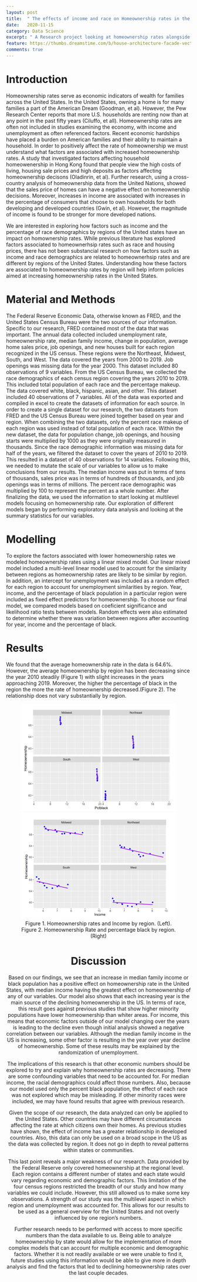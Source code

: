 ```yaml
---
layout: post
title:  " The effects of income and race on Homeownership rates in the United States from 2010-2019 "
date:   2020-11-15
category: Data Science 
excerpt: " A Research project looking at homeownership rates alongside income and race in the US. " 
feature: https://thumbs.dreamstime.com/b/house-architecture-facade-vector-colorful-cartoon-style-illlustrations-121633747.jpg 
comments: true 
---  
```


# Introduction 

Homeownership rates serve as economic indicators of wealth for families across the United
States. In the United States, owning a home is for many families a part of the American Dream
(Goodman, et al). However, the Pew Research Center reports that more U.S. households are
renting now than at any point in the past fifty years (Ciluffo, et all). Homeownership rates are
often not included in studies examining the economy, with income and unemployment as often
referenced factors. Recent economic hardships have placed a burden on American families and
their ability to maintain a household. In order to positively affect the rate of homeownership
we must understand what factors are associated with increased homeownership rates. A
study that investigated factors affecting household homeowenership in Hong Kong found
that people view the high costs of living, housing sale prices and high deposits as factors
affecting homeownership decisons (Oladinrin, et al). Further research, using a cross-country
analysis of homeownership data from the United Nations, showed that the sales price of
homes can have a negative effect on homeownership decisions. Moreover, increases in income
are associated with increases in the percentage of consumers that choose to own households
for both developing and developed countries (Gwin, et al). However, the magnitude of income
is found to be stronger for more developed nations.

We are interested in exploring how factors such as income and the percentage of race
demographics by regions of the United states have an impact on homownership rates. While
previous literature has explored factors associated to homeownerhsip rates such as race and
housing prices, there has not been substancial research on how factors such as income and
race demographics are related to homeownerhsip rates and are different by regions of the
United States. Understanding how these factors are associated to homeownership rates by
region will help inform policies aimed at increasing homeownership rates in the United States. 

# Material and Methods

The Federal Reserve Economic Data, otherwise known as FRED, and the United States Census
Bureau were the two sources of our information. Specific to our research, FRED contained
most of the data that was important. The annual data collected included unemployment
rate, homeownership rate, median family income, change in population, average home sales
price, job openings, and new houses built for each region recognized in the US census. These
regions were the Northeast, Midwest, South, and West. The data covered the years from
2000 to 2019. Job openings was missing data for the year 2000. This dataset included 80
observations of 9 variables. From the US Census Bureau, we collected the race demographics
of each census region covering the years 2010 to 2019. This included total population of
each race and the percentage makeup. The data covered white, black, hispanic, asian, and
other. This dataset included 40 observations of 7 variables. All of the data was exported and
compiled in excel to create the datasets of information for each source.
In order to create a single dataset for our research, the two datasets from FRED and the
US Census Bureau were joined together based on year and region. When combining the two
datasets, only the percent race makeup of each region was used instead of total population of
each race. Within the new dataset, the data for population change, job openings, and housing
starts were multiplied by 1000 as they were originally measured in thousands. Since the race
demographic information was missing data for half of the years, we filtered the dataset to
cover the years of 2010 to 2019. This resulted in a dataset of 40 observations for 14 variables.
Following this, we needed to mutate the scale of our variables to allow us to make conclusions
from our results. The median income was put in terms of tens of thousands, sales price was
in terms of hundreds of thousands, and job openings was in terms of millions. The percent
race demographic was multiplied by 100 to represent the percent as a whole number.
After finalizing the data, we used the information to start looking at multilevel models
focusing on homeownership rate. Our exploration of different models began by performing
exploratory data analysis and looking at the summary statistics for our variables. 

# Modelling 

To explore the factors associated with lower homeownership rates we modeled homeownership rates using a linear mixed model. Our linear mixed model included a multi-level linear model used to account for the similarity between regions as homeownership rates are likely to be
similar by region. In addition, an intercept for unemployment was included as a random effect for each region to account for unemployment similarities by region. Year, income, and the percentage of black population in a particular region were included as fixed effect predictors for homeownership. To choose our final model, we compared models based on
coeficient significance and likelihood ratio tests between models. Random effects were also estimated to determine whether there was variation between regions after accounting for year, income and the percentage of black.

# Results 

We found that the average homeownership rate in the data is 64.6%. However, the average
homeownership by region has been decreasing since the year 2010 steadily (Figure 1) with
slight increases in the years approaching 2019. Moreover, the higher the percentage of black
in the region the more the rate of homeownership decreased.(Figure 2). The relationship
does not vary substantially by region. 

<center> 
  <figure class="half"> 
    <a href='/assets/img/HomeOwnership_figure2.png'><img src = '/assets/img/HomeOwnership_figure2.png'></a>
    <a href='/assets/img/HomeOwnership_figure1.png'><img src ='/assets/img/HomeOwnership_figure1.png'></a> 
    <figcaption> Figure 1. Homeownership rates and Income by region. (Left). Figure 2. Homeownership Rate and percentage black by region. (Right)<sub></sub></figcaption> 
  </figure>            
             
# Discussion 

Based on our findings, we see that an increase in median family income or black population
has a positive effect on homeownership rate in the United States, with median income having
the greatest effect on homeownership of any of our variables. Our model also shows that each
increasing year is the main source of the declining homeownership in the US. In terms of race,
this result goes against previous studies that show higher minority populations have lower
homeownership than whiter areas. For income, this means that economic factors outside of
our model changing over the years is leading to the decline even though initial analysis showed
a negative correlation between our variables. Although the median family income in the US
is increasing, some other factor is resulting in the year over year decline of homeownership.
Some of these results may be explained by the randomization of unemployment.

The implications of this research is that other economic numbers should be explored to try
and explain why homeownership rates are decreasing. There are some confounding variables
that need to be accounted for. For median income, the racial demographics could affect those
numbers. Also, because our model used only the percent black population, the effect of each
race was not explored which may be misleading. If other minority races were included, we
may have found results that agree with previous research.

Given the scope of our research, the data analyzed can only be applied to the United States.
Other countries may have different circumstances affecting the rate at which citizens own
their homes. As previous studies have shown, the effect of income has a greater relationship
in developed countries. Also, this data can only be used on a broad scope in the US as the
data was collected by region. It does not go in depth to reveal patterns within states or
communities.

This last point reveals a major weakness of our research. Data provided by the Federal
Reserve only covered homeownership at the regional level. Each region contains a different
number of states and each state would vary regarding economic and demographic factors.
This limitation of the four census regions restricted the breadth of our study and how many
variables we could include. However, this still allowed us to make some key observations.
A strength of our study was the multilevel aspect in which region and unemployment was
accounted for. This allows for our results to be used as a general overview for the United
States and not overly influenced by one region’s numbers.

Further research needs to be performed with access to more specific numbers than the data
available to us. Being able to analyze homeownership by state would allow for the implementation of more complex models that can account for multiple economic and demographic
factors. Whether it is not readily available or we were unable to find it, future studies using
this information would be able to give more in depth analysis and find the factors that led to
declining homeownership rates over the last couple decades.


